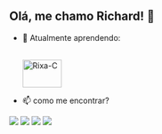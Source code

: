 ## Olá, me chamo Richard! 👋

- 🌱 Atualmente aprendendo:

  <div style="display: inline_block"><br>

  <img align="center" alt="Rixa-C" height="50" width="70" src="https://github.com/jmnote/z-icons/blob/master/svg/c.svg">

  </div>

- 📫 como me encontrar?

<div> 
  <a href="https://www.instagram.com/mind.assis.tech?igsh=MXVsNnpwdzZ4ajkxdQ==" target="_blank"><img src="https://img.shields.io/badge/-Instagram-%23E4405F?style=for-the-badge&logo=instagram&logoColor=white" target="_blank"></a>
  <a href="https://discord.com/users/395436208651501569" target="_blank"><img src="https://img.shields.io/badge/Discord-7289DA?style=for-the-badge&logo=discord&logoColor=white" target="_blank"></a> 
  <a href = "mailto:mendaz939@gmail.com"><img src="https://img.shields.io/badge/-Gmail-%23333?style=for-the-badge&logo=gmail&logoColor=white" target="_blank"></a>
  <a href="https://www.linkedin.com/in/richard-mendaz-2444b0362/" target="_blank"><img src="https://img.shields.io/badge/-LinkedIn-%230077B5?style=for-the-badge&logo=linkedin&logoColor=white" target="_blank"></a> 
  
</div>
